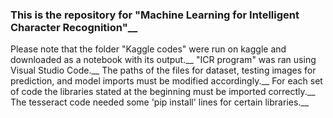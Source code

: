 ### This is the repository for "Machine Learning for Intelligent Character Recognition"__

Please note that the folder "Kaggle codes" were run on kaggle and downloaded as a notebook with its output.__
"ICR program" was ran using Visual Studio Code.__
The paths of the files for dataset, testing images for prediction, and model imports must be modified accordingly.__
For each set of code the libraries stated at the beginning must be imported correctly.__
The tesseract code needed some 'pip install' lines for certain libraries.__
